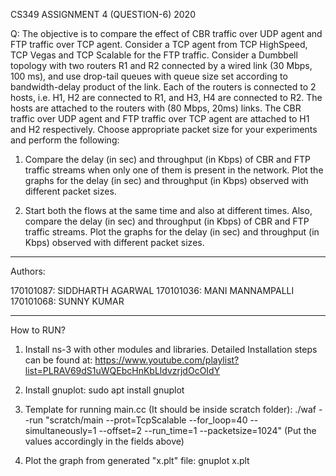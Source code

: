 CS349 ASSIGNMENT 4 (QUESTION-6) 2020

Q: The objective is to compare the effect of CBR traffic over UDP agent and FTP traffic over TCP agent. Consider a
TCP agent from TCP HighSpeed, TCP Vegas and TCP Scalable for the FTP traffic. Consider a Dumbbell topology
with two routers R1 and R2 connected by a wired link (30 Mbps, 100 ms), and use drop-tail queues with queue
size set according to bandwidth-delay product of the link. Each of the routers is connected to 2 hosts, i.e. H1, H2
are connected to R1, and H3, H4 are connected to R2. The hosts are attached to the routers with (80 Mbps,
20ms) links. The CBR traffic over UDP agent and FTP traffic over TCP agent are attached to H1 and H2
respectively. Choose appropriate packet size for your experiments and perform the following:

1. Compare the delay (in sec) and throughput (in Kbps) of CBR and FTP traffic streams when only one of
them is present in the network. Plot the graphs for the delay (in sec) and throughput (in Kbps)
observed with different packet sizes.

2. Start both the flows at the same time and also at different times. Also, compare the delay (in sec) and
throughput (in Kbps) of CBR and FTP traffic streams. Plot the graphs for the delay (in sec) and
throughput (in Kbps) observed with different packet sizes.

********************************************************************************************************************

Authors:

170101087: SIDDHARTH AGARWAL 
170101036: MANI MANNAMPALLI 
170101068: SUNNY KUMAR

********************************************************************************************************************

How to RUN?

1) Install ns-3 with other modules and libraries. Detailed Installation steps can be found at: 
https://www.youtube.com/playlist?list=PLRAV69dS1uWQEbcHnKbLldvzrjdOcOIdY

2) Install gnuplot:
sudo apt install gnuplot

3) Template for running main.cc (It should be inside scratch folder):
./waf --run "scratch/main --prot=TcpScalable --for_loop=40 --simultaneously=1 --offset=2 --run_time=1 --packetsize=1024" 
(Put the values accordingly in the fields above)

4) Plot the graph from generated "x.plt" file:
gnuplot x.plt
